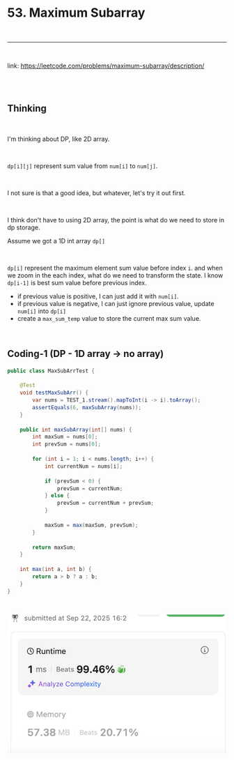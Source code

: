 # 53. Maximum Subarray

<br>

---

<br>

link: https://leetcode.com/problems/maximum-subarray/description/

<br>
<br>

## Thinking

<br>

I'm thinking about DP, like 2D array.

<br>

`dp[i][j]` represent sum value from `num[i]` to `num[j]`.

<br>

I not sure is that a good idea, but whatever, let's try it out first.

<br>

I think don't have to using 2D array, the point is what do we need to store in dp storage.

Assume we got a 1D int array `dp[]`

<br>

`dp[i]` represent the maximum element sum value before index `i`. and when we zoom in the each index, what do we need to transform the state.
I know `dp[i-1]` is best sum value before previous index. 

* if previous value is positive, I can just add it with `num[i]`.
* if previous value is negative, I can just ignore previous value, update `num[i]` into `dp[i]`
* create a `max_sum_temp` value to store the current max sum value.

<br>

## Coding-1 (DP - 1D array -> no array)

```java
public class MaxSubArrTest {

    @Test
    void testMaxSubArr() {
        var nums = TEST_1.stream().mapToInt(i -> i).toArray();
        assertEquals(6, maxSubArray(nums));
    }

    public int maxSubArray(int[] nums) {
        int maxSum = nums[0];
        int prevSum = nums[0];

        for (int i = 1; i < nums.length; i++) {
            int currentNum = nums[i];

            if (prevSum < 0) {
                prevSum = currentNum;
            } else {
                prevSum = currentNum + prevSum;
            }

            maxSum = max(maxSum, prevSum);
        }

        return maxSum;
    }

    int max(int a, int b) {
        return a > b ? a : b;
    }
}
```

<br>

![1.png](imgs/1.png)